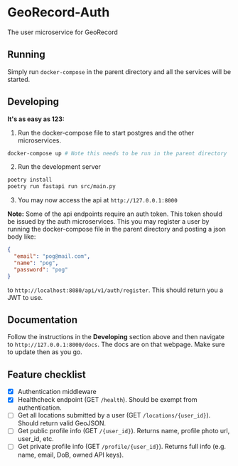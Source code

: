 # GeoRecord-Auth
The user microservice for GeoRecord

## Running
Simply run `docker-compose` in the parent directory and all the services will be started.

## Developing
__It's as easy as 123:__

1. Run the docker-compose file to start postgres and the other microservices.
```sh
docker-compose up # Note this needs to be run in the parent directory
```

2. Run the development server
```sh
poetry install
poetry run fastapi run src/main.py
```

3. You may now access the api at `http://127.0.0.1:8000`

**Note:** Some of the api endpoints require an auth token. This token should be issued by the auth microservices. This you may register a user by running the docker-compose file in the parent directory and posting a json body like:
```json
{
  "email": "pog@mail.com",
  "name": "pog",
  "password": "pog"
}
```
to `http://localhost:8080/api/v1/auth/register`. This should return you a JWT to use.

## Documentation
Follow the instructions in the __Developing__ section above and then navigate to `http://127.0.0.1:8000/docs`. The docs are on that webpage. Make sure to update then as you go.

## Feature checklist
- [x] Authentication middleware
- [x] Healthcheck endpoint (GET `/health`). Should be exempt from authentication.
- [ ] Get all locations submitted by a user (GET `/locations/{user_id}`). Should return valid GeoJSON.
- [ ] Get public profile info (GET `/{user_id}`). Returns name, profile photo url, user_id, etc.
- [ ] Get private profile info (GET `/profile/{user_id}`). Returns full info (e.g. name, email, DoB, owned API keys).
